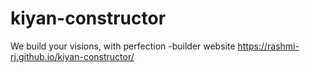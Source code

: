 # kiyan-constructor
We build your visions, with perfection -builder website
https://rashmi-rj.github.io/kiyan-constructor/
